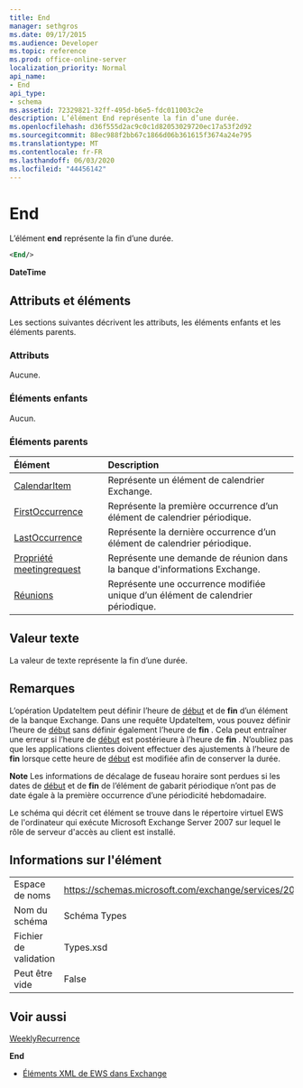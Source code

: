 ```yaml
---
title: End
manager: sethgros
ms.date: 09/17/2015
ms.audience: Developer
ms.topic: reference
ms.prod: office-online-server
localization_priority: Normal
api_name:
- End
api_type:
- schema
ms.assetid: 72329821-32ff-495d-b6e5-fdc011003c2e
description: L’élément End représente la fin d’une durée.
ms.openlocfilehash: d36f555d2ac9c0c1d82053029720ec17a53f2d92
ms.sourcegitcommit: 88ec988f2bb67c1866d06b361615f3674a24e795
ms.translationtype: MT
ms.contentlocale: fr-FR
ms.lasthandoff: 06/03/2020
ms.locfileid: "44456142"
---
```

# <a name="end"></a>End

L’élément **end** représente la fin d’une durée. 
  
```xml
<End/>
```

 **DateTime**
## <a name="attributes-and-elements"></a>Attributs et éléments

Les sections suivantes décrivent les attributs, les éléments enfants et les éléments parents.
  
### <a name="attributes"></a>Attributs

Aucune.
  
### <a name="child-elements"></a>Éléments enfants

Aucun.
  
### <a name="parent-elements"></a>Éléments parents

|**Élément**|**Description**|
|:-----|:-----|
|[CalendarItem](calendaritem.md) <br/> |Représente un élément de calendrier Exchange.  <br/> |
|[FirstOccurrence](firstoccurrence.md) <br/> |Représente la première occurrence d’un élément de calendrier périodique.  <br/> |
|[LastOccurrence](lastoccurrence.md) <br/> |Représente la dernière occurrence d’un élément de calendrier périodique.  <br/> |
|[Propriété meetingrequest](meetingrequest.md) <br/> |Représente une demande de réunion dans la banque d'informations Exchange.  <br/> |
|[Réunions](occurrence.md) <br/> |Représente une occurrence modifiée unique d’un élément de calendrier périodique.  <br/> |
   
## <a name="text-value"></a>Valeur texte

La valeur de texte représente la fin d’une durée.
  
## <a name="remarks"></a>Remarques

L’opération UpdateItem peut définir l’heure de [début](start.md) et de **fin** d’un élément de la banque Exchange. Dans une requête UpdateItem, vous pouvez définir l’heure de [début](start.md) sans définir également l’heure de **fin** . Cela peut entraîner une erreur si l’heure de [début](start.md) est postérieure à l’heure de **fin** . N’oubliez pas que les applications clientes doivent effectuer des ajustements à l’heure de **fin** lorsque cette heure de [début](start.md) est modifiée afin de conserver la durée. 
  
 **Note** Les informations de décalage de fuseau horaire sont perdues si les dates de [début](start.md) et de **fin** de l’élément de gabarit périodique n’ont pas de date égale à la première occurrence d’une périodicité hebdomadaire. 
  
Le schéma qui décrit cet élément se trouve dans le répertoire virtuel EWS de l'ordinateur qui exécute Microsoft Exchange Server 2007 sur lequel le rôle de serveur d'accès au client est installé.
  
## <a name="element-information"></a>Informations sur l'élément

|||
|:-----|:-----|
|Espace de noms  <br/> |https://schemas.microsoft.com/exchange/services/2006/types  <br/> |
|Nom du schéma  <br/> |Schéma Types  <br/> |
|Fichier de validation  <br/> |Types.xsd  <br/> |
|Peut être vide  <br/> |False  <br/> |
   
## <a name="see-also"></a>Voir aussi



[WeeklyRecurrence](weeklyrecurrence.md)
  
 **End**


- [Éléments XML de EWS dans Exchange](ews-xml-elements-in-exchange.md)

